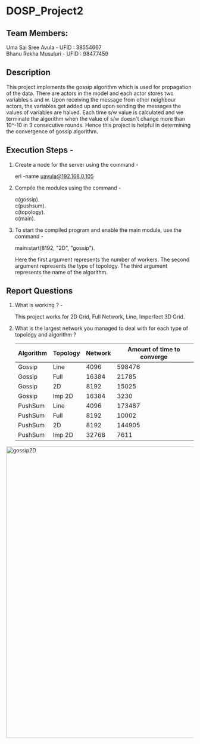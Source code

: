 # DOSP_Project2



## Team Members:
Uma Sai Sree Avula - UFID : 38554667<br/>
Bhanu Rekha Musuluri - UFID : 98477459<br/>

## Description
This project implements the gossip algorithm which is used for propagation of the data. There are actors in the model and each actor stores two variables s and w. Upon receiving the message from other neighbour actors, the variables get added up and upon sending the messages the values of variables are halved. Each time s/w value is calculated and we terminate the algorithm when the value of s/w doesn't change more than 10^-10 in 3 consecutive rounds. Hence this project is helpful in determining the convergence of gossip algorithm.   

## Execution Steps - 

1. Create a node for the server using the command -

      erl -name uavula@192.168.0.105

2. Compile the modules using the command -

      c(gossip). <br/>
      c(pushsum). <br/>
      c(topology). <br/>
      c(main). <br/>

3. To start the compiled program and enable the main module, use the command - 

      main:start(8192, "2D", "gossip").

      Here the first argument represents the number of workers. The second argument represents the type of topology. The third argument represents the name       of the algorithm.


## Report Questions

1. What is working ? -

    This project works for 2D Grid, Full Network, Line, Imperfect 3D Grid.

2. What is the largest network you managed to deal with for each type of topology and algorithm ?

      | Algorithm | Topology | Network | Amount of time to converge |
      | --------- | -------- | ------- | -------------------------- |
      | Gossip    | Line     | 4096    | 598476                     |
      | Gossip    | Full     | 16384   | 21785                      |
      | Gossip    | 2D       | 8192    | 15025                      |
      | Gossip    | Imp 2D   | 16384   | 3230                       |
      | PushSum   | Line     | 4096    | 173487                     |
      | PushSum   | Full     | 8192    | 10002                      |
      | PushSum   | 2D       | 8192    | 144905                     |
      | PushSum   | Imp 2D   | 32768   | 7611                       |
       
      
 <img width="780" alt="gossip2D" src="https://user-images.githubusercontent.com/57837608/194991466-57cac5ec-8be8-42bb-b513-5528f03d12d5.png">

 
 





 




